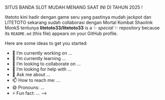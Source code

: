 SITUS BANDA SLOT MUDAH MENANG SAAT INI DI TAHUN 2025 !

litetoto kini hadir dengan game seru yang pastinya mudah jackpot
dan LITETOTO sekarang sudah collaborasi dengan Mortal Kombat Shaolink MonkS tentunya
**litetoto33/litetoto33** is a ✨ _special_ ✨ repository because its `README.md` (this file) appears on your GitHub profile.

Here are some ideas to get you started:

- 🔭 I’m currently working on ...
- 🌱 I’m currently learning ...
- 👯 I’m looking to collaborate on ...
- 🤔 I’m looking for help with ...
- 💬 Ask me about ...
- 📫 How to reach me: ...
- 😄 Pronouns: ...
- ⚡ Fun fact: ...
-->

